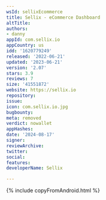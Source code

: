 ```yaml
---
wsId: sellixEcommerce
title: Sellix - eCommerce Dashboard
altTitle: 
authors:
- danny
appId: com.sellix.io
appCountry: us
idd: '1620779249'
released: '2022-06-21'
updated: '2023-06-21'
version: '2.07'
stars: 3.9
reviews: 7
size: '41551872'
website: https://sellix.io
repository: 
issue: 
icon: com.sellix.io.jpg
bugbounty: 
meta: removed
verdict: nowallet
appHashes: 
date: '2024-08-17'
signer: 
reviewArchive: 
twitter: 
social: 
features: 
developerName: Sellix

---
```


{% include copyFromAndroid.html %}